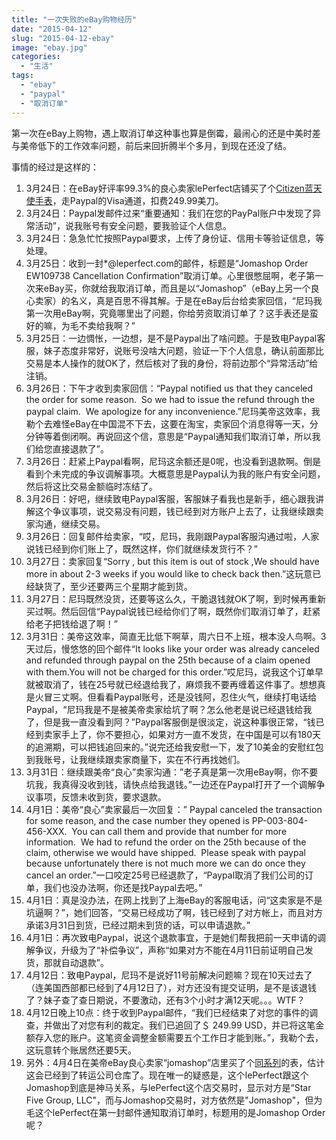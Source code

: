```yaml
---
title: "一次失败的eBay购物经历"
date: "2015-04-12"
slug: "2015-04-12-ebay"
image: "ebay.jpg"
categories: 
  - "生活"
tags: 
  - "ebay"
  - "paypal"
  - "取消订单"
---
```


第一次在eBay上购物，遇上取消订单这种事也算是倒霉，最闹心的还是中美时差与美帝低下的工作效率问题，前后来回折腾半个多月，到现在还没了结。

事情的经过是这样的：

1. 3月24日：在eBay好评率99.3%的良心卖家lePerfect店铺买了个[Citizen蓝天使手表](http://www.ebay.com/itm/171686542371)，走Paypal的Visa通道，扣费249.99美刀。
2. 3月24日：Paypal发邮件过来“重要通知：我们在您的PayPal账户中发现了异常活动”，说我账号有安全问题，要我验证个人信息。
3. 3月24日：急急忙忙按照Paypal要求，上传了身份证、信用卡等验证信息，等处理。
4. 3月25日：收到一封\*@leperfect.com的邮件，标题是“Jomashop Order EW109738 Cancellation Confirmation”取消订单。心里很憋屈啊，老子第一次来eBay买，你就给我取消订单，而且是以“Jomashop”（eBay上另一个良心卖家）的名义，真是百思不得其解。于是在eBay后台给卖家回信，“尼玛我第一次用eBay啊，究竟哪里出了问题，你给劳资取消订单了？这手表还是蛮好的嘛，为毛不卖给我啊？”
5. 3月25日：一边惆怅，一边想，是不是Paypal出了啥问题。于是致电Paypal客服，妹子态度非常好，说账号没啥大问题，验证一下个人信息，确认前面那比交易是本人操作的就OK了，然后核对了我的身份，将前边那个“异常活动”给注销。
6. 3月26日：下午才收到卖家回信：“Paypal notified us that they canceled the order for some reason.  So we had to issue the refund through the paypal claim.  We apologize for any inconvenience.”尼玛美帝这效率，我勒个去难怪eBay在中国混不下去，这要在淘宝，卖家回个消息得等一天，分分钟等着倒闭啊。再说回这个信，意思是“Paypal通知我们取消订单，所以我们给您直接退款了”。
7. 3月26日：赶紧上Paypal看啊，尼玛这余额还是0呢，也没看到退款啊。倒是看到个未完成的争议调解事项。大概意思是Paypal认为我的账户有安全问题，然后将这比交易金额临时冻结了。
8. 3月26日：好吧，继续致电Paypal客服，客服妹子看我也是新手，细心跟我讲解这个争议事项，说交易没有问题，钱已经到对方账户上去了，让我继续跟卖家沟通，继续交易。
9. 3月26日：回复邮件给卖家，“哎，尼玛，我刚跟Paypal客服沟通过啦，人家说钱已经到你们账上了，既然这样，你们就继续发货行不？”
10. 3月27日：卖家回复“Sorry , but this item is out of stock ,We should have more in about 2-3 weeks if you would like to check back then.”这玩意已经缺货了，至少还要两三个星期才能到货。
11. 3月27日：尼玛既然没货，还要等这么久，干脆退钱就OK了啊，到时候再重新买过啊。然后回信“Paypal说钱已经给你们了啊，既然你们取消订单了，赶紧给老子把钱给退了啊！”
12. 3月31日：美帝这效率，简直无比低下啊草，周六日不上班，根本没人鸟啊。3天过后，慢悠悠的回个邮件“It looks like your order was already canceled and refunded through paypal on the 25th because of a claim opened with them.You will not be charged for this order.”哎尼玛，说我这个订单早就被取消了，钱在25号就已经退给我了，麻烦我不要再缠着这件事了。想想真是火冒三丈啊。但看看Paypal账号，还是没钱阿，忍住火气，继续打电话给Paypal，“尼玛我是不是被美帝卖家给坑了啊？怎么他老是说已经退钱给我了，但是我一直没看到阿？”Paypal客服倒是很淡定，说这种事很正常，“钱已经到卖家手上了，你不要担心，如果对方一直不发货，在中国是可以有180天的追溯期，可以把钱追回来的。”说完还给我安慰一下，发了10美金的安慰红包到我账号，让我继续跟卖家商量下，实在不行再找她们。
13. 3月31日：继续跟美帝“良心”卖家沟通：”老子真是第一次用eBay啊，你不要坑我，我真得没收到钱，请快点给我退钱。”一边还在Paypal打开了一个调解争议事项，反馈未收到货，要求退款。
14. 4月1日：美帝“良心”卖家最后一次回复：” Paypal canceled the transaction for some reason, and the case number they opened is PP-003-804-456-XXX.  You can call them and provide that number for more information.  We had to refund the order on the 25th because of the claim, otherwise we would have shipped.  Please speak with paypal because unfortunately there is not much more we can do once they cancel an order.”一口咬定25号已经退款了，“Paypal取消了我们公司的订单，我们也没办法啊，你还是找Paypal去吧。”
15. 4月1日：真是没办法，在网上找到了上海eBay的客服电话，问“这卖家是不是坑逼啊？”，她们回答，“交易已经成功了啊，钱已经到了对方帐上，而且对方承诺3月31日到货，已经过期未到货的话，可以申请退款。”
16. 4月1日：再次致电Paypal，说这个退款事宜，于是她们帮我把前一天申请的调解争议，升级为了“补偿争议”，声称“如果对方不能在4月11日前证明自己发货，那就自动退款”。
17. 4月12日：致电Paypal，尼玛不是说好11号前解决问题嘛？现在10天过去了（连美国西部都已经到了4月12日了），对方还没有提交证明，是不是该退钱了？妹子查了查日期说，不要激动，还有3个小时才满12天呢。。。WTF？
18. 4月12日晚上10点：终于收到Paypal邮件，“我们已经结束了对您的事件的调查，并做出了对您有利的裁定。我们已追回了＄ 249.99 USD，并已将这笔金额存入您的账户。这笔资金调整金额需要五个工作日才能到账。”，我勒个去，这玩意转个账居然还要5天。
19. 另外：4月4日在美帝eBay良心卖家“jomashop”店里买了个[同系列](http://www.ebay.com/itm/Citizen-Blue-Angels-Skyhawk-A-T-Mens-Watch-JY0050-55L-/181440901483?pt=LH_DefaultDomain_0&hash=item2a3eb8716b)的表，估计这会已经到了转运公司仓库了。现在唯一的疑惑是，这个lePerfect跟这个Jomashop到底是神马关系，与lePerfect这个店交易时，显示对方是“Star Five Group, LLC"，而与Jomashop交易时，对方依然是"Jomashop"，但为毛这个lePerfect在第一封邮件通知取消订单时，标题用的是Jomashop Order呢？
